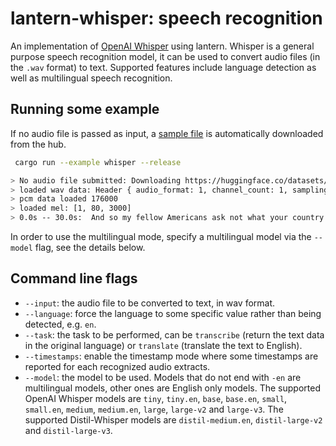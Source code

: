 # lantern-whisper: speech recognition

An implementation of [OpenAI Whisper](https://github.com/openai/whisper) using
lantern. Whisper is a general purpose speech recognition model, it can be used to
convert audio files (in the `.wav` format) to text. Supported features include
language detection as well as multilingual speech recognition.

## Running some example

If no audio file is passed as input, a [sample
file](https://huggingface.co/datasets/Narsil/lantern-examples/resolve/main/samples_jfk.wav) is automatically downloaded
from the hub.

```bash
 cargo run --example whisper --release

> No audio file submitted: Downloading https://huggingface.co/datasets/Narsil/lantern_demo/blob/main/samples_jfk.wav
> loaded wav data: Header { audio_format: 1, channel_count: 1, sampling_rate: 16000, bytes_per_second: 32000, bytes_per_sample: 2, bits_per_sample: 16 }
> pcm data loaded 176000
> loaded mel: [1, 80, 3000]
> 0.0s -- 30.0s:  And so my fellow Americans ask not what your country can do for you ask what you can do for your country
 ```

 In order to use the multilingual mode, specify a multilingual model via the
 `--model` flag, see the details below.

## Command line flags

- `--input`: the audio file to be converted to text, in wav format.
- `--language`: force the language to some specific value rather than being
  detected, e.g. `en`.
- `--task`: the task to be performed, can be `transcribe` (return the text data
  in the original language) or `translate` (translate the text to English). 
- `--timestamps`: enable the timestamp mode where some timestamps are reported
  for each recognized audio extracts.
- `--model`: the model to be used. Models that do not end with `-en` are
  multilingual models, other ones are English only models. The supported OpenAI 
  Whisper models are `tiny`, `tiny.en`, `base`, `base.en`, `small`, `small.en`,
  `medium`, `medium.en`, `large`, `large-v2` and `large-v3`. The supported 
  Distil-Whisper models are `distil-medium.en`, `distil-large-v2` and `distil-large-v3`.
